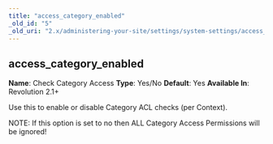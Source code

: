 ```yaml
---
title: "access_category_enabled"
_old_id: "5"
_old_uri: "2.x/administering-your-site/settings/system-settings/access_category_enabled"
---
```


## access\_category\_enabled

**Name**: Check Category Access
**Type**: Yes/No
**Default**: Yes
**Available In**: Revolution 2.1+

Use this to enable or disable Category ACL checks (per Context).

NOTE: If this option is set to no then ALL Category Access Permissions will be ignored!